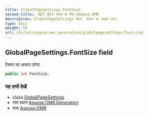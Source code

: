 ```yaml
---
title: GlobalPageSettings.FontSize
second_title: .NET API संदर्भ के लिए Aspose.OMR
description: GlobalPageSettings मैदन. टेक्स्ट क आकर फ़न्ट
type: docs
weight: 50
url: /hi/net/aspose.omr.generation/globalpagesettings/fontsize/
---
```

## GlobalPageSettings.FontSize field

टेक्स्ट का आकार फ़ॉन्ट

```csharp
public int FontSize;
```

### यह सभी देखें

* class [GlobalPageSettings](../)
* नाम स्थान [Aspose.OMR.Generation](../../globalpagesettings/)
* सभा [Aspose.OMR](../../../)


